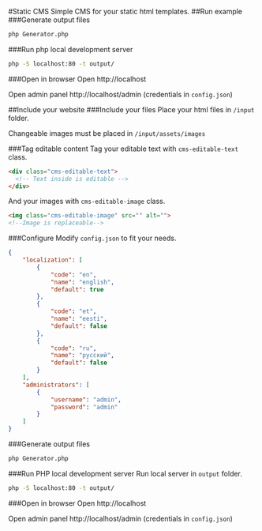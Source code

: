 #Static CMS
Simple CMS for your static html templates.
##Run example
###Generate output files
```bash
php Generator.php
```
###Run php local development server
```bash
php -S localhost:80 -t output/
```
###Open in browser
Open http://localhost

Open admin panel http://localhost/admin (credentials in `config.json`)

##Include your website
###Include your files
Place your html files in `/input` folder.

Changeable images must be placed in  `/input/assets/images`

###Tag editable content
Tag your editable text with `cms-editable-text` class.
```html
<div class="cms-editable-text">
  <!-- Text inside is editable -->
</div>
```
And your images with `cms-editable-image` class.
```html
<img class="cms-editable-image" src="" alt="">
<!--Image is replaceable-->
```
###Configure
Modify `config.json` to fit your needs.
```json
{
    "localization": [
        {
            "code": "en",
            "name": "english",
            "default": true
        },
        {
            "code": "et",
            "name": "eesti",
            "default": false
        },
        {
            "code": "ru",
            "name": "pусский",
            "default": false
        }
    ],
    "administrators": [
        {
            "username": "admin",
            "password": "admin"
        }
    ]
}
```
###Generate output files
```bash
php Generator.php
```
###Run PHP local development server
Run local server in `output` folder.
```bash
php -S localhost:80 -t output/
```
###Open in browser
Open http://localhost

Open admin panel http://localhost/admin (credentials in `config.json`)